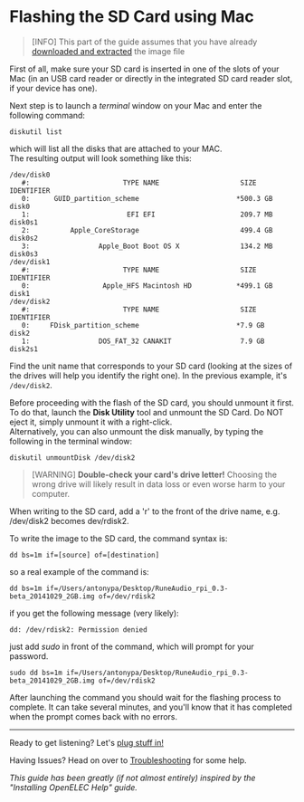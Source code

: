 # Flashing the SD Card using Mac

> [INFO] This part of the guide assumes that you have already [downloaded and extracted](../quick-start/quick-start-guide.md#download-and-extract) the image file

First of all, make sure your SD card is inserted in one of the slots of your Mac (in an USB card reader or directly in the integrated SD card reader slot, if your device has one).

Next step is to launch a *terminal* window on your Mac and enter the following command:

`diskutil list`

which will list all the disks that are attached to your MAC.  
The resulting output will look something like this:

    /dev/disk0
       #:                       TYPE NAME                    SIZE       IDENTIFIER
       0:      GUID_partition_scheme                        *500.3 GB   disk0
       1:                        EFI EFI                     209.7 MB   disk0s1
       2:          Apple_CoreStorage                         499.4 GB   disk0s2
       3:                 Apple_Boot Boot OS X               134.2 MB   disk0s3
    /dev/disk1
       #:                       TYPE NAME                    SIZE       IDENTIFIER
       0:                  Apple_HFS Macintosh HD           *499.1 GB   disk1
    /dev/disk2
       #:                       TYPE NAME                    SIZE       IDENTIFIER
       0:     FDisk_partition_scheme                        *7.9 GB     disk2
       1:                 DOS_FAT_32 CANAKIT                 7.9 GB     disk2s1

Find the unit name that corresponds to your SD card (looking at the sizes of the drives will help you identify the right one). 
In the previous example, it's `/dev/disk2`.

Before proceeding with the flash of the SD card, you should unmount it first. To do that, launch the **Disk Utility** tool and unmount the SD Card.
Do NOT eject it, simply unmount it with a right-click.  
Alternatively, you can also unmount the disk manually, by typing the following in the terminal window:

`diskutil unmountDisk /dev/disk2`

> [WARNING] **Double-check your card's drive letter!** Choosing the wrong drive will likely result in data loss or even worse harm to your computer.

When writing to the SD card, add a 'r' to the front of the drive name, e.g. /dev/disk2 becomes dev/rdisk2.

To write the image to the SD card, the command syntax is:

`dd bs=1m if=[source] of=[destination]`

so a real example of the command is:

`dd bs=1m if=/Users/antonypa/Desktop/RuneAudio_rpi_0.3-beta_20141029_2GB.img of=/dev/rdisk2`

if you get the following message (very likely):

`dd: /dev/rdisk2: Permission denied`

just add *sudo* in front of the command, which will prompt for your password.
 
`sudo dd bs=1m if=/Users/antonypa/Desktop/RuneAudio_rpi_0.3-beta_20141029_2GB.img of=/dev/rdisk2`

After launching the command you should wait for the flashing process to complete. It can take several minutes, and you'll know that it has completed when the prompt comes back with no errors.

***

Ready to get listening? Let's [plug stuff in!](http://www.runeaudio.com/documentation/quick-start/quick-start-guide/#prepare-the-device)

Having Issues? Head on over to [Troubleshooting](http://www.runeaudio.com/documentation/troubleshooting/common-troubleshooting/) for some help.

*This guide has been greatly (if not almost entirely) inspired by the "Installing OpenELEC Help" guide.*
